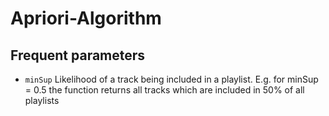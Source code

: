 # Apriori-Algorithm

## Frequent parameters

* `minSup` Likelihood of a track being included in a playlist.
  E.g. for minSup = 0.5 the function returns all tracks which are included in 50% of all playlists